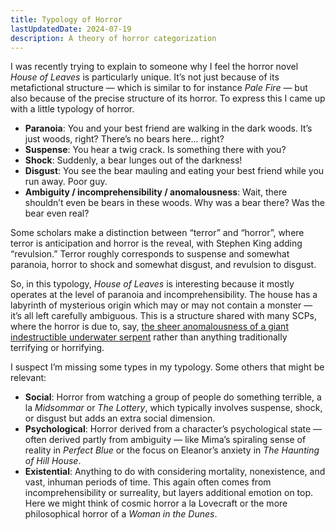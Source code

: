 ```yaml
---
title: Typology of Horror
lastUpdatedDate: 2024-07-19
description: A theory of horror categorization
---
```


I was recently trying to explain to someone why I feel the horror novel *House of Leaves* is particularly unique. It’s not just because of its metafictional structure — which is similar to for instance *Pale Fire* — but also because of the precise structure of its horror. To express this I came up with a little typology of horror.

- **Paranoia**: You and your best friend are walking in the dark woods. It’s just woods, right? There’s no bears here... right?
- **Suspense**: You hear a twig crack. Is something there with you?
- **Shock**: Suddenly, a bear lunges out of the darkness!
- **Disgust**: You see the bear mauling and eating your best friend while you run away. Poor guy.
- **Ambiguity / incomprehensibility / anomalousness**: Wait, there shouldn’t even be bears in these woods. Why was a bear there? Was the bear even real?

Some scholars make a distinction between “terror” and “horror”, where terror is anticipation and horror is the reveal, with Stephen King adding “revulsion.” Terror roughly corresponds to suspense and somewhat paranoia, horror to shock and somewhat disgust, and revulsion to disgust.

So, in this typology, *House of Leaves* is interesting because it mostly operates at the level of paranoia and incomprehensibility. The house has a labyrinth of mysterious origin which may or may not contain a monster — it’s all left carefully ambiguous. This is a structure shared with many SCPs, where the horror is due to, say, [the sheer anomalousness of a giant indestructible underwater serpent](https://scp-wiki.wikidot.com/scp-3000) rather than anything traditionally terrifying or horrifying.

I suspect I’m missing some types in my typology. Some others that might be relevant:

- **Social**: Horror from watching a group of people do something terrible, a la *Midsommar* or *The Lottery*, which typically involves suspense, shock, or disgust but adds an extra social dimension.
- **Psychological**: Horror derived from a character’s psychological state — often derived partly from ambiguity — like Mima’s spiraling sense of reality in *Perfect Blue* or the focus on Eleanor’s anxiety in *The Haunting of Hill House*.
- **Existential**: Anything to do with considering mortality, nonexistence, and vast, inhuman periods of time. This again often comes from incomprehensibility or surreality, but layers additional emotion on top. Here we might think of cosmic horror a la Lovecraft or the more philosophical horror of a *Woman in the Dunes*.